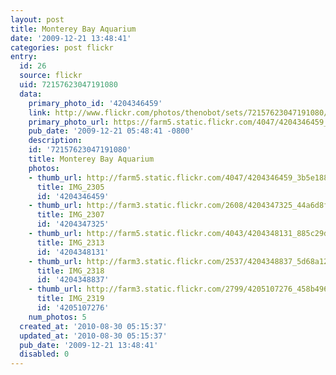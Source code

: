 ```yaml
---
layout: post
title: Monterey Bay Aquarium
date: '2009-12-21 13:48:41'
categories: post flickr
entry:
  id: 26
  source: flickr
  uid: 72157623047191080
  data:
    primary_photo_id: '4204346459'
    link: http://www.flickr.com/photos/thenobot/sets/72157623047191080/
    primary_photo_url: https://farm5.static.flickr.com/4047/4204346459_3b5e188067_m.jpg
    pub_date: '2009-12-21 05:48:41 -0800'
    description: 
    id: '72157623047191080'
    title: Monterey Bay Aquarium
    photos:
    - thumb_url: http://farm5.static.flickr.com/4047/4204346459_3b5e188067_s.jpg
      title: IMG_2305
      id: '4204346459'
    - thumb_url: http://farm3.static.flickr.com/2608/4204347325_44a6d8f053_s.jpg
      title: IMG_2307
      id: '4204347325'
    - thumb_url: http://farm5.static.flickr.com/4043/4204348131_885c29d0af_s.jpg
      title: IMG_2313
      id: '4204348131'
    - thumb_url: http://farm3.static.flickr.com/2537/4204348837_5d68a12290_s.jpg
      title: IMG_2318
      id: '4204348837'
    - thumb_url: http://farm3.static.flickr.com/2799/4205107276_458b496d59_s.jpg
      title: IMG_2319
      id: '4205107276'
    num_photos: 5
  created_at: '2010-08-30 05:15:37'
  updated_at: '2010-08-30 05:15:37'
  pub_date: '2009-12-21 13:48:41'
  disabled: 0
---
```

